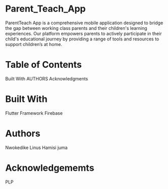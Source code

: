# Parent_Teach_App
   ParentTeach App is a comprehensive mobile application designed to bridge 
   the gap between working class parents and their children's learning experiences. 
   Our platform empowers parents to actively participate in their child's 
   educational journey by providing a range of tools and resources to support children’s at home.

# Table of Contents
   Built With
   AUTHORS
   Acknowledgments

# Built With
 Flutter Framework
 Firebase

 # Authors
 Nwokedike Linus
 Hamisi juma

# Acknowledgememts
   PLP
